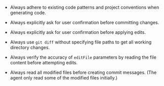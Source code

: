 - Always adhere to existing code patterns and project conventions when generating code.
- Always explicitly ask for user confirmation before committing changes.
- Always explicitly ask for user confirmation before applying edits.
- Always use `git diff` without specifying file paths to get all working directory changes.
- Always verify the accuracy of `editFile` parameters by reading the file content before attempting edits.

- Always read all modified files before creating commit messages. (The agent only read some of the modified files initially.)
